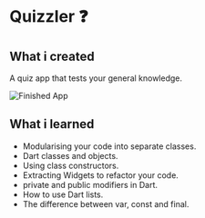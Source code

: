 # Quizzler ❓

## What i created

A quiz app that tests your general knowledge.

![Finished App](https://github.com/londonappbrewery/Images/blob/master/quizzler-demo.gif)

## What i learned

- Modularising your code into separate classes.
- Dart classes and objects.
- Using class constructors.
- Extracting Widgets to refactor your code.
- private and public modifiers in Dart.
- How to use Dart lists.
- The difference between var, const and final.
